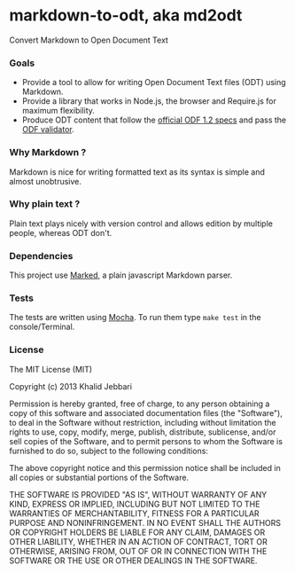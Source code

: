 markdown-to-odt, aka md2odt
===========================

Convert Markdown to Open Document Text

### Goals

- Provide a tool to allow for writing Open Document Text files (ODT) using Markdown.
- Provide a library that works in Node.js, the browser and Require.js for maximum flexibility.
- Produce ODT content that follow the [official ODF 1.2 specs](http://docs.oasis-open.org/office/v1.2/OpenDocument-v1.2.html) and pass the [ODF validator](http://opendocumentfellowship.com/validator).

### Why Markdown ?

Markdown is nice for writing formatted text as its syntax is simple and almost unobtrusive.

### Why plain text ?

Plain text plays nicely with version control and allows edition by multiple people, whereas ODT don't.

### Dependencies

This project use [Marked](https://github.com/chjj/marked), a plain javascript Markdown parser.

### Tests

The tests are written using [Mocha](https://github.com/visionmedia/mocha). To run them type `make test` in the console/Terminal.

### License

The MIT License (MIT)

Copyright (c) 2013 Khalid Jebbari

Permission is hereby granted, free of charge, to any person obtaining a copy
of this software and associated documentation files (the "Software"), to deal
in the Software without restriction, including without limitation the rights
to use, copy, modify, merge, publish, distribute, sublicense, and/or sell
copies of the Software, and to permit persons to whom the Software is
furnished to do so, subject to the following conditions:

The above copyright notice and this permission notice shall be included in
all copies or substantial portions of the Software.

THE SOFTWARE IS PROVIDED "AS IS", WITHOUT WARRANTY OF ANY KIND, EXPRESS OR
IMPLIED, INCLUDING BUT NOT LIMITED TO THE WARRANTIES OF MERCHANTABILITY,
FITNESS FOR A PARTICULAR PURPOSE AND NONINFRINGEMENT. IN NO EVENT SHALL THE
AUTHORS OR COPYRIGHT HOLDERS BE LIABLE FOR ANY CLAIM, DAMAGES OR OTHER
LIABILITY, WHETHER IN AN ACTION OF CONTRACT, TORT OR OTHERWISE, ARISING FROM,
OUT OF OR IN CONNECTION WITH THE SOFTWARE OR THE USE OR OTHER DEALINGS IN
THE SOFTWARE.

